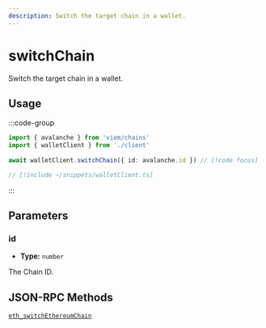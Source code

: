 ```yaml
---
description: Switch the target chain in a wallet.
---
```


# switchChain

Switch the target chain in a wallet.

## Usage

:::code-group

```ts twoslash [example.ts]
import { avalanche } from 'viem/chains'
import { walletClient } from './client'
 
await walletClient.switchChain({ id: avalanche.id }) // [!code focus]
```

```ts twoslash [client.ts] filename="client.ts"
// [!include ~/snippets/walletClient.ts]
```

:::


## Parameters

### id

- **Type:** `number`

The Chain ID.

## JSON-RPC Methods

[`eth_switchEthereumChain`](https://eips.ethereum.org/EIPS/eip-3326)